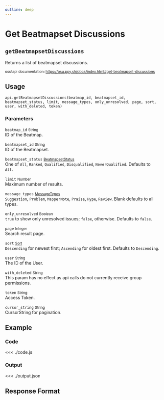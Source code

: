 ```yaml
---
outline: deep
---
```


# Get Beatmapset Discussions <Badge type="info" text="GET"/>

## `getBeatmapsetDiscussions`

Returns a list of beatmapset discussions.

<small>osu!api documentation: https://osu.ppy.sh/docs/index.html#get-beatmapset-discussions</small>

## Usage

`api.getBeatmapsetDiscussions(beatmap_id, beatmapset_id, beatmapset_status, limit, message_types, only_unresolved, page, sort, user, with_deleted, token)`

### Parameters

`beatmap_id` <small>String</small> <Badge type="tip" text="optional" /><br>
ID of the Beatmap.

`beatmapset_id` <small>String</small> <Badge type="tip" text="optional" /><br>
ID of the Beatmapset.

`beatmapset_status` <small>[BeatmapsetStatus](../types/beatmapset-status)</small> <Badge type="tip" text="optional" /><br>
One of `All`, `Ranked`, `Qualified`, `Disqualified`, `NeverQualified`. Defaults to `All`.

`limit` <small>Number</small> <Badge type="tip" text="optional" /><br>
Maximum number of results.

`message_types` <small>[MessageTypes](../types/message-types)</small> <Badge type="tip" text="optional" /><br>
`Suggestion`, `Problem`, `MapperNote`, `Praise`, `Hype`, `Review`. Blank defaults to all types.

`only_unresolved` <small>Boolean</small> <Badge type="tip" text="optional" /><br>
`true` to show only unresolved issues; `false`, otherwise. Defaults to `false`.

`page` <small>Integer</small> <Badge type="tip" text="optional" /><br>
Search result page.

`sort` <small>[Sort](../../types/sort)</small> <Badge type="tip" text="optional" /><br>
`Descending` for newest first; `Ascending` for oldest first. Defaults to `Descending`.

`user` <small>String</small> <Badge type="tip" text="optional" /><br>
The ID of the User.

`with_deleted` <small>String</small> <Badge type="tip" text="optional" /><br>
This param has no effect as api calls do not currently receive group permissions.

`token` <small>String</small><br>
Access Token.

`cursor_string` <small>String</small> <Badge type="tip" text="optional" /> <Badge type="danger" text="not implemented" /><br>
CursorString for pagination.

## Example

### Code
<<< ./code.js

### Output
<<< ./output.json

## Response Format

<!--@include: ./response.md-->